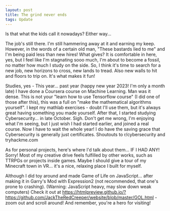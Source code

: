 ```yaml
---
layout: post
title: The grind never ends
tags: Update
---
```


Is that what the kids call it nowadays? Either way...

The job's still there. I'm still hammering away at it and earning my keep. However, in the words of a certain old man, "These bastards lied to me" and I'm being paid less than new hires! What gives? It is comfortable in here, yes, but I feel like I'm stagnating sooo much, I'm about to become a fossil, no matter how much I study on the side. So, I think it's time to search for a new job, new horizons to cross, new lands to tread. Also new walls to hit and floors to trip on. It's what makes it fun!

Studies, yes - This year... past year (happy new year 2023! I'm only a month late) I have done a Coursera course on Machine Learning. Man was it dense. This is not your "learn how to use Tensorflow course" (I did one of those after this), this was a full on "make the mathematical algorithms yourself". I kept my mathlab exercises - doubt I'll use them, but it's always great having something you made yourself.
After that, I started studying Cybersecurity... in late October. Sigh. Don't get me wrong, I'm enjoying what I'm seeing, but I just wish I had started earlier, and joined a real course. Now I have to wait the whole year! I do have the saving grace that Cybersecurity is generally just certificates.
Shoutouts to r/cybersecurity and tryhackme.com

As for personal projects, here's where I'd talk about them... IF I HAD ANY! Sorry! Most of my creative drive feels fulfilled by other works, such as TTRPGs or projects inside games. Maybe I should give a tour of my Minecraft town in VR... it's a nice, relaxing place I built for myself.

Although I did toy around and made Game of Life on JavaScript... after making it in Garry's Mod with Expression2 (not recommended, that one's prone to crashing). (Warning: JavaScript heavy, may slow down weak computers) Check it out at https://htmlpreview.github.io/?https://github.com/JackTheRedCreeper/website/blob/master/GOL.html - zoom out and scroll around!
And remember, you're a hero for visiting!
